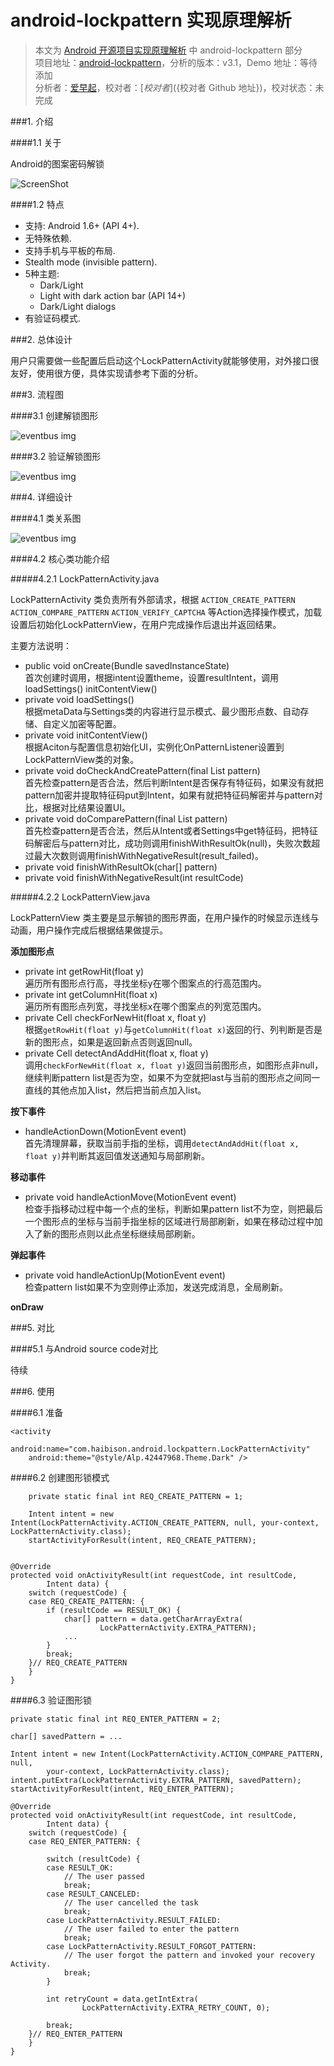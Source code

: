 android-lockpattern 实现原理解析
====================================
> 本文为 [Android 开源项目实现原理解析](https://github.com/android-cn/android-open-project-analysis) 中 android-lockpattern 部分  
> 项目地址：[android-lockpattern](https://code.google.com/p/android-lockpattern/)，分析的版本：v3.1，Demo 地址：等待添加    
> 分析者：[爱早起](https://github.com/liang7)，校对者：[${校对者}](${校对者 Github 地址})，校对状态：未完成   

###1. 介绍

####1.1 关于

Android的图案密码解锁

![ScreenShot](image/ScreenShot.png)

####1.2 特点

- 支持: Android 1.6+ (API 4+).
- 无特殊依赖.
- 支持手机与平板的布局.
- Stealth mode (invisible pattern).
- 5种主题:
  - Dark/Light
  - Light with dark action bar (API 14+)
  - Dark/Light dialogs
- 有验证码模式.

###2. 总体设计

用户只需要做一些配置后启动这个LockPatternActivity就能够使用，对外接口很友好，使用很方便，具体实现请参考下面的分析。

###3. 流程图

####3.1 创建解锁图形

![eventbus img](image/CreatePattern.png)

####3.2 验证解锁图形

![eventbus img](image/ComparePattern.png)

###4. 详细设计

####4.1 类关系图

![eventbus img](image/Main.png)

####4.2 核心类功能介绍

#####4.2.1 LockPatternActivity.java

LockPatternActivity 类负责所有外部请求，根据 `ACTION_CREATE_PATTERN` `ACTION_COMPARE_PATTERN` `ACTION_VERIFY_CAPTCHA` 等Action选择操作模式，加载设置后初始化LockPatternView，在用户完成操作后退出并返回结果。

主要方法说明：

- public void onCreate(Bundle savedInstanceState)  
首次创建时调用，根据intent设置theme，设置resultIntent，调用loadSettings() initContentView()
- private void loadSettings()  
根据metaData与Settings类的内容进行显示模式、最少图形点数、自动存储、自定义加密等配置。
- private void initContentView()  
根据Aciton与配置信息初始化UI，实例化OnPatternListener设置到LockPatternView类的对象。
- private void doCheckAndCreatePattern(final List<Cell> pattern)  
首先检查pattern是否合法，然后判断Intent是否保存有特征码，如果没有就把pattern加密并提取特征码put到Intent，如果有就把特征码解密并与pattern对比，根据对比结果设置UI。
- private void doComparePattern(final List<Cell> pattern)  
首先检查pattern是否合法，然后从Intent或者Settings中get特征码，把特征码解密后与pattern对比，成功则调用finishWithResultOk(null)，失败次数超过最大次数则调用finishWithNegativeResult(result_failed)。
- private void finishWithResultOk(char[] pattern)
- private void finishWithNegativeResult(int resultCode)

#####4.2.2 LockPatternView.java

LockPatternView 类主要是显示解锁的图形界面，在用户操作的时候显示连线与动画，用户操作完成后根据结果做提示。

**添加图形点**

- private int getRowHit(float y)  
遍历所有图形点行高，寻找坐标y在哪个图案点的行高范围内。
- private int getColumnHit(float x)  
遍历所有图形点列宽，寻找坐标x在哪个图案点的列宽范围内。
- private Cell checkForNewHit(float x, float y)  
根据```getRowHit(float y)```与```getColumnHit(float x)```返回的行、列判断是否是新的图形点，如果是返回新点否则返回null。
- private Cell detectAndAddHit(float x, float y)  
调用```checkForNewHit(float x, float y)```返回当前图形点，如图形点非null，继续判断pattern list是否为空，如果不为空就把last与当前的图形点之间同一直线的其他点加入list，然后把当前点加入list。

**按下事件**

- handleActionDown(MotionEvent event)  
首先清理屏幕，获取当前手指的坐标，调用```detectAndAddHit(float x, float y)```并判断其返回值发送通知与局部刷新。

**移动事件**

- private void handleActionMove(MotionEvent event)  
检查手指移动过程中每一个点的坐标，判断如果pattern list不为空，则把最后一个图形点的坐标与当前手指坐标的区域进行局部刷新，如果在移动过程中加入了新的图形点则以此点坐标继续局部刷新。

**弹起事件**

- private void handleActionUp(MotionEvent event)  
检查pattern list如果不为空则停止添加，发送完成消息，全局刷新。

**onDraw**

###5. 对比

####5.1 与Android source code对比

待续

###6. 使用

####6.1 准备
```
<activity
    android:name="com.haibison.android.lockpattern.LockPatternActivity"
    android:theme="@style/Alp.42447968.Theme.Dark" />
```
####6.2 创建图形锁模式

```	
	private static final int REQ_CREATE_PATTERN = 1;

	Intent intent = new Intent(LockPatternActivity.ACTION_CREATE_PATTERN, null, your-context, LockPatternActivity.class);
	startActivityForResult(intent, REQ_CREATE_PATTERN);
```

```

@Override
protected void onActivityResult(int requestCode, int resultCode,
        Intent data) {
    switch (requestCode) {
    case REQ_CREATE_PATTERN: {
        if (resultCode == RESULT_OK) {
            char[] pattern = data.getCharArrayExtra(
                    LockPatternActivity.EXTRA_PATTERN);
            ...
        }
        break;
    }// REQ_CREATE_PATTERN
    }
}
```

####6.3 验证图形锁

```
private static final int REQ_ENTER_PATTERN = 2;

char[] savedPattern = ...

Intent intent = new Intent(LockPatternActivity.ACTION_COMPARE_PATTERN, null,
        your-context, LockPatternActivity.class);
intent.putExtra(LockPatternActivity.EXTRA_PATTERN, savedPattern);
startActivityForResult(intent, REQ_ENTER_PATTERN);
```

```
@Override
protected void onActivityResult(int requestCode, int resultCode,
        Intent data) {
    switch (requestCode) {
    case REQ_ENTER_PATTERN: {
    
        switch (resultCode) {
        case RESULT_OK:
            // The user passed
            break;
        case RESULT_CANCELED:
            // The user cancelled the task
            break;
        case LockPatternActivity.RESULT_FAILED:
            // The user failed to enter the pattern
            break;
        case LockPatternActivity.RESULT_FORGOT_PATTERN:
            // The user forgot the pattern and invoked your recovery Activity.
            break;
        }

        int retryCount = data.getIntExtra(
                LockPatternActivity.EXTRA_RETRY_COUNT, 0);

        break;
    }// REQ_ENTER_PATTERN
    }
}
```
